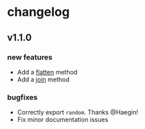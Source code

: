 # changelog

## v1.1.0

### new features

- Add a [flatten](https://conductor.js.org/api-reference/flatten) method
- Add a [join](https://conductor.js.org/api-reference/join) method

### bugfixes

- Correctly export `random`. Thanks @Haegin!
- Fix minor documentation issues
